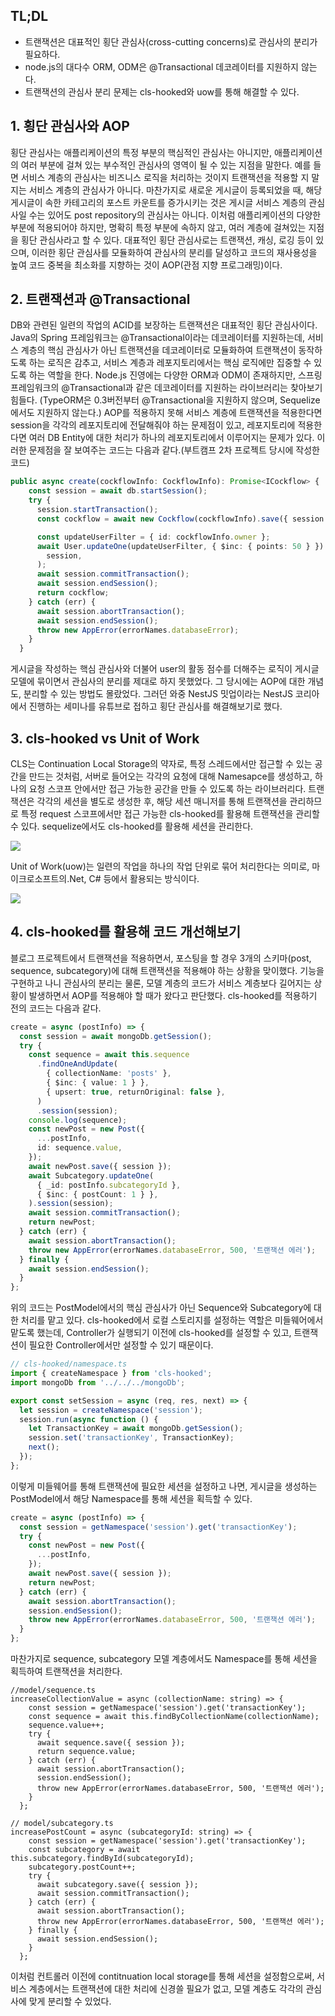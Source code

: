 ## TL;DL

- 트랜잭션은 대표적인 횡단 관심사(cross-cutting concerns)로 관심사의 분리가 필요하다.
- node.js의 대다수 ORM, ODM은 @Transactional 데코레이터를 지원하지 않는다.
- 트랜잭션의 관심사 분리 문제는 cls-hooked와 uow를 통해 해결할 수 있다.

## 1. 횡단 관심사와 AOP

횡단 관심사는 애플리케이션의 특정 부분의 핵심적인 관심사는 아니지만,
애플리케이션의 여러 부분에 걸쳐 있는 부수적인 관심사의 영역이 될 수 있는 지점을 말한다.
예를 들면 서비스 계층의 관심사는 비즈니스 로직을 처리하는 것이지 트랜잭션을 적용할 지 말지는 서비스 계층의 관심사가 아니다.
마찬가지로 새로운 게시글이 등록되었을 때, 해당 게시글이 속한 카테고리의 포스트 카운트를 증가시키는 것은 게시글 서비스 계층의 관심사일 수는 있어도 post repository의 관심사는 아니다.
이처럼 애플리케이션의 다양한 부분에 적용되어야 하지만, 명확히 특정 부분에 속하지 않고,
여러 계층에 걸쳐있는 지점을 횡단 관심사라고 할 수 있다.
대표적인 횡단 관심사로는 트랜잭션, 캐싱, 로깅 등이 있으며, 이러한 횡단 관심사를 모듈화하여
관심사의 분리를 달성하고 코드의 재사용성을 높여 코드 중복을 최소화를 지향하는 것이 AOP(관점 지향 프로그래밍)이다.

## 2. 트랜잭션과 @Transactional

DB와 관련된 일련의 작업의 ACID를 보장하는 트랜잭션은 대표적인 횡단 관심사이다.
Java의 Spring 프레임워크는 @Transactional이라는 데코레이터를 지원하는데,
서비스 계층의 핵심 관심사가 아닌 트랜잭션을 데코레이터로 모듈화하여 트랜잭션이 동작하도록 하는 로직은 감추고, 서비스 계층과 레포지토리에서는 핵심 로직에만 집중할 수 있도록 하는 역할을 한다.
Node.js 진영에는 다양한 ORM과 ODM이 존재하지만, 스프링 프레임워크의 @Transactional과 같은
데코레이터를 지원하는 라이브러리는 찾아보기 힘들다.
(TypeORM은 0.3버전부터 @Transactional을 지원하지 않으며, Sequelize에서도 지원하지 않는다.)
AOP를 적용하지 못해 서비스 계층에 트랜잭션을 적용한다면 session을 각각의 레포지토리에 전달해줘야 하는 문제점이 있고, 레포지토리에 적용한다면 여러 DB Entity에 대한 처리가 하나의 레포지토리에서 이루어지는 문제가 있다.
이러한 문제점을 잘 보여주는 코드는 다음과 같다.(부트캠프 2차 프로젝트 당시에 작성한 코드)

```ts
public async create(cockflowInfo: CockflowInfo): Promise<ICockflow> {
    const session = await db.startSession();
    try {
      session.startTransaction();
      const cockflow = await new Cockflow(cockflowInfo).save({ session });

      const updateUserFilter = { id: cockflowInfo.owner };
      await User.updateOne(updateUserFilter, { $inc: { points: 50 } }).session(
        session,
      );
      await session.commitTransaction();
      await session.endSession();
      return cockflow;
    } catch (err) {
      await session.abortTransaction();
      await session.endSession();
      throw new AppError(errorNames.databaseError);
    }
  }
```

게시글을 작성하는 핵심 관심사와 더불어 user의 활동 점수를 더해주는 로직이 게시글 모델에 묶이면서 관심사의 분리를 제대로 하지 못했었다.
그 당시에는 AOP에 대한 개념도, 분리할 수 있는 방법도 몰랐었다.
그러던 와중 NestJS 밋업이라는 NestJS 코리아에서 진행하는 세미나를 유튜브로 접하고 횡단 관심사를 해결해보기로 했다.

## 3. cls-hooked vs Unit of Work

CLS는 Continuation Local Storage의 약자로, 특정 스레드에서만 접근할 수 있는 공간을 만드는 것처럼,
서버로 들어오는 각각의 요청에 대해 Namesapce를 생성하고,
하나의 요청 스코프 안에서만 접근 가능한 공간을 만들 수 있도록 하는 라이브러리다.
트랜잭션은 각각의 세션을 별도로 생성한 후, 해당 세션 매니저를 통해 트랜잭션을 관리하므로
특정 request 스코프에서만 접근 가능한 cls-hooked를 활용해 트랜잭션을 관리할 수 있다.
sequelize에서도 cls-hooked를 활용해 세션을 관리한다.

![](1.png)

Unit of Work(uow)는 일련의 작업을 하나의 작업 단위로 묶어 처리한다는 의미로,
마이크로소프트의.Net, C# 등에서 활용되는 방식이다.

![](2.png)

## 4. cls-hooked를 활용해 코드 개선해보기

블로그 프로젝트에서 트랜잭션을 적용하면서, 포스팅을 할 경우 3개의 스키마(post, sequence, subcategory)에 대해 트랜잭션을 적용해야 하는 상황을 맞이했다.
기능을 구현하고 나니 관심사의 분리는 물론, 모델 계층의 코드가 서비스 계층보다 길어지는 상황이 발생하면서 AOP를 적용해야 할 때가 왔다고 판단했다.
cls-hooked를 적용하기 전의 코드는 다음과 같다.

```ts
create = async (postInfo) => {
  const session = await mongoDb.getSession();
  try {
    const sequence = await this.sequence
      .findOneAndUpdate(
        { collectionName: 'posts' },
        { $inc: { value: 1 } },
        { upsert: true, returnOriginal: false },
      )
      .session(session);
    console.log(sequence);
    const newPost = new Post({
      ...postInfo,
      id: sequence.value,
    });
    await newPost.save({ session });
    await Subcategory.updateOne(
      { _id: postInfo.subcategoryId },
      { $inc: { postCount: 1 } },
    ).session(session);
    await session.commitTransaction();
    return newPost;
  } catch (err) {
    await session.abortTransaction();
    throw new AppError(errorNames.databaseError, 500, '트랜잭션 에러');
  } finally {
    await session.endSession();
  }
};
```

위의 코드는 PostModel에서의 핵심 관심사가 아닌 Sequence와 Subcategory에 대한 처리를 맡고 있다.
cls-hooked에서 로컬 스토리지를 설정하는 역할은 미들웨어에서 맡도록 했는데,
Controller가 실행되기 이전에 cls-hooked를 설정할 수 있고, 트랜잭션이 필요한 Controller에서만 설정할 수 있기 때문이다.

```ts
// cls-hooked/namespace.ts
import { createNamespace } from 'cls-hooked';
import mongoDb from '../../../mongoDb';

export const setSession = async (req, res, next) => {
  let session = createNamespace('session');
  session.run(async function () {
    let TransactionKey = await mongoDb.getSession();
    session.set('transactionKey', TransactionKey);
    next();
  });
};
```

이렇게 미들웨어를 통해 트랜잭션에 필요한 세션을 설정하고 나면, 게시글을 생성하는 PostModel에서 해당 Namespace를 통해 세션을 획득할 수 있다.

```ts
create = async (postInfo) => {
  const session = getNamespace('session').get('transactionKey');
  try {
    const newPost = new Post({
      ...postInfo,
    });
    await newPost.save({ session });
    return newPost;
  } catch (err) {
    await session.abortTransaction();
    session.endSession();
    throw new AppError(errorNames.databaseError, 500, '트랜잭션 에러');
  }
};
```

마찬가지로 sequence, subcategory 모델 계층에서도 Namespace를 통해 세션을 획득하여 트랜잭션을 처리한다.

```
//model/sequence.ts
increaseCollectionValue = async (collectionName: string) => {
    const session = getNamespace('session').get('transactionKey');
    const sequence = await this.findByCollectionName(collectionName);
    sequence.value++;
    try {
      await sequence.save({ session });
      return sequence.value;
    } catch (err) {
      await session.abortTransaction();
      session.endSession();
      throw new AppError(errorNames.databaseError, 500, '트랜잭션 에러');
    }
  };

// model/subcategory.ts
increasePostCount = async (subcategoryId: string) => {
    const session = getNamespace('session').get('transactionKey');
    const subcategory = await this.subcategory.findById(subcategoryId);
    subcategory.postCount++;
    try {
      await subcategory.save({ session });
      await session.commitTransaction();
    } catch (err) {
      await session.abortTransaction();
      throw new AppError(errorNames.databaseError, 500, '트랜잭션 에러');
    } finally {
      await session.endSession();
    }
  };
```

이처럼 컨트롤러 이전에 contitnuation local storage를 통해 세션을 설정함으로써,
서비스 계층에서는 트랜잭션에 대한 처리에 신경쓸 필요가 없고, 모델 계층도 각각의 관심사에 맞게 분리할 수 있었다.
